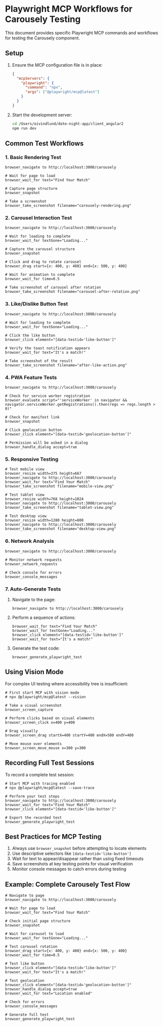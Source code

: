 # Playwright MCP Workflows for Carousely Testing

This document provides specific Playwright MCP commands and workflows for testing the Carousely component.

## Setup

1. Ensure the MCP configuration file is in place:
   ```json
   {
     "mcpServers": {
       "playwright": {
         "command": "npx",
         "args": ["@playwright/mcp@latest"]
       }
     }
   }
   ```

2. Start the development server:
   ```bash
   cd /Users/oivindlund/date-night-app/client_angular2
   npm run dev
   ```

## Common Test Workflows

### 1. Basic Rendering Test

```
browser_navigate to http://localhost:3000/carousely

# Wait for page to load
browser_wait_for text="Find Your Match"

# Capture page structure
browser_snapshot

# Take a screenshot
browser_take_screenshot filename="carousely-rendering.png"
```

### 2. Carousel Interaction Test

```
browser_navigate to http://localhost:3000/carousely

# Wait for loading to complete
browser_wait_for textGone="Loading..."

# Capture the carousel structure
browser_snapshot

# Click and drag to rotate carousel
browser_drag start={x: 400, y: 400} end={x: 500, y: 400}

# Wait for animation to complete
browser_wait_for time=0.5

# Take screenshot of carousel after rotation
browser_take_screenshot filename="carousel-after-rotation.png"
```

### 3. Like/Dislike Button Test

```
browser_navigate to http://localhost:3000/carousely

# Wait for loading to complete
browser_wait_for textGone="Loading..."

# Click the like button
browser_click element="[data-testid='like-button']"

# Verify the toast notification appears
browser_wait_for text="It's a match!"

# Take screenshot of the result
browser_take_screenshot filename="after-like-action.png"
```

### 4. PWA Feature Tests

```
browser_navigate to http://localhost:3000/carousely

# Check for service worker registration
browser_evaluate script="'serviceWorker' in navigator && navigator.serviceWorker.getRegistrations().then(regs => regs.length > 0)"

# Check for manifest link
browser_snapshot

# Click geolocation button
browser_click element="[data-testid='geolocation-button']"

# Permission will be asked in a dialog
browser_handle_dialog accept=true
```

### 5. Responsive Testing

```
# Test mobile view
browser_resize width=375 height=667
browser_navigate to http://localhost:3000/carousely
browser_wait_for text="Find Your Match"
browser_take_screenshot filename="mobile-view.png"

# Test tablet view
browser_resize width=768 height=1024
browser_navigate to http://localhost:3000/carousely
browser_take_screenshot filename="tablet-view.png"

# Test desktop view
browser_resize width=1280 height=800
browser_navigate to http://localhost:3000/carousely
browser_take_screenshot filename="desktop-view.png"
```

### 6. Network Analysis

```
browser_navigate to http://localhost:3000/carousely

# Monitor network requests
browser_network_requests

# Check console for errors
browser_console_messages
```

### 7. Auto-Generate Tests

1. Navigate to the page:
   ```
   browser_navigate to http://localhost:3000/carousely
   ```

2. Perform a sequence of actions:
   ```
   browser_wait_for text="Find Your Match"
   browser_wait_for textGone="Loading..."
   browser_click element="[data-testid='like-button']"
   browser_wait_for text="It's a match!"
   ```

3. Generate the test code:
   ```
   browser_generate_playwright_test
   ```

## Using Vision Mode

For complex UI testing where accessibility tree is insufficient:

```
# First start MCP with vision mode
# npx @playwright/mcp@latest --vision

# Take a visual screenshot
browser_screen_capture

# Perform clicks based on visual elements
browser_screen_click x=400 y=400

# Drag visually
browser_screen_drag startX=400 startY=400 endX=500 endY=400

# Move mouse over elements
browser_screen_move_mouse x=300 y=300
```

## Recording Full Test Sessions

To record a complete test session:

```
# Start MCP with tracing enabled
# npx @playwright/mcp@latest --save-trace

# Perform your test steps
browser_navigate to http://localhost:3000/carousely
browser_wait_for text="Find Your Match"
browser_click element="[data-testid='like-button']"

# Export the recorded test
browser_generate_playwright_test
```

## Best Practices for MCP Testing

1. Always use `browser_snapshot` before attempting to locate elements
2. Use descriptive selectors like `[data-testid='like-button']` 
3. Wait for text to appear/disappear rather than using fixed timeouts
4. Save screenshots at key testing points for visual verification
5. Monitor console messages to catch errors during testing

## Example: Complete Carousely Test Flow

```
# Navigate to page
browser_navigate to http://localhost:3000/carousely

# Wait for page to load
browser_wait_for text="Find Your Match"

# Check initial page structure
browser_snapshot

# Wait for carousel to load
browser_wait_for textGone="Loading..."

# Test carousel rotation
browser_drag start={x: 400, y: 400} end={x: 500, y: 400}
browser_wait_for time=0.5

# Test like button
browser_click element="[data-testid='like-button']"
browser_wait_for text="It's a match!"

# Test geolocation
browser_click element="[data-testid='geolocation-button']"
browser_handle_dialog accept=true
browser_wait_for text="Location enabled"

# Check for errors
browser_console_messages

# Generate full test
browser_generate_playwright_test
```
